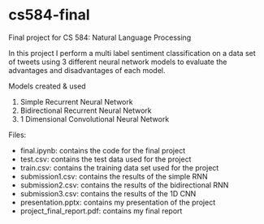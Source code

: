 # cs584-final
Final project for CS 584: Natural Language Processing

In this project I perform a multi label sentiment classification on a data set of tweets using 3 different neural network models
to evaluate the advantages and disadvantages of each model.

Models created & used
1. Simple Recurrent Neural Network
2. Bidirectional Recurrent Neural Network
3. 1 Dimensional Convolutional Neural Network

Files:
- final.ipynb: contains the code for the final project
- test.csv: contains the test data used for the project
- train.csv: contains the training data set used for the project
- submission1.csv: contains the results of the simple RNN
- submission2.csv: contains the results of the bidirectional RNN
- submission3.csv: contains the results of the 1D CNN
- presentation.pptx: contains my presentation of the project
- project_final_report.pdf: contains my final report
